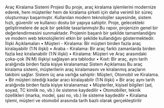 Araç Kiralama Sistemi Projesi 
Bu proje, araç kiralama işlemlerini modernize ederek, hem müşteriler hem de kiralama şirketi
için daha verimli bir süreç oluşturmayı başarmıştır. Kullanılan modern teknolojiler sayesinde,
sistem hızlı, güvenilir ve kullanıcı dostu bir yapıya sahiptir. Proje, gelecekteki geliştirmelere
de açık bir şekilde tasarlanmıştır.Bu rapor, projenizin genel bir değerlendirmesini
sunmaktadır. Projenin başarılı bir şekilde tamamlandığını ve modern web teknolojilerini etkin
bir şekilde kullandığını göstermektedir.
İlişki Açıklamaları
• Müşteri - Kiralama: Bir müşteri birden fazla araç kiralayabilir (1:N ilişki)
• Araba - Kiralama: Bir araç farklı zamanlarda birden fazla kez kiralanabilir
(1:N ilişki)
• Kiralama: Müşteri ve Araç arasındaki çoka-çok (N:M) ilişkiyi sağlayan ara
tablodur
• Kısıt: Bir araç, aynı tarih aralığında birden fazla kişiye kiralanamaz
Sistem Açıklaması
Bu araç kiralama sistemi, müşterilerin araç kiralamasını ve kiralanmış araçların
takibini sağlar. Sistem üç ana varlığa sahiptir: Müşteri, Otomobil ve Kiralama.
• Bir müşteri istediği kadar aracı kiralayabilir (1:N ilişki)
• Bir araç aynı tarih aralığında birden fazla kişiye kiralanamaz
• Müşteriler, kişisel bilgileri (ad, soyad, TC kimlik no, vb.) ile sisteme
kaydedilir
• Otomobiller, teknik özellikleri (marka, model, şasi no, vb.) ile sisteme
kaydedilir
• Kiralama işlemi, müşteri ve otomobil arasında tarih bazlı olarak
gerçekleştirilir
